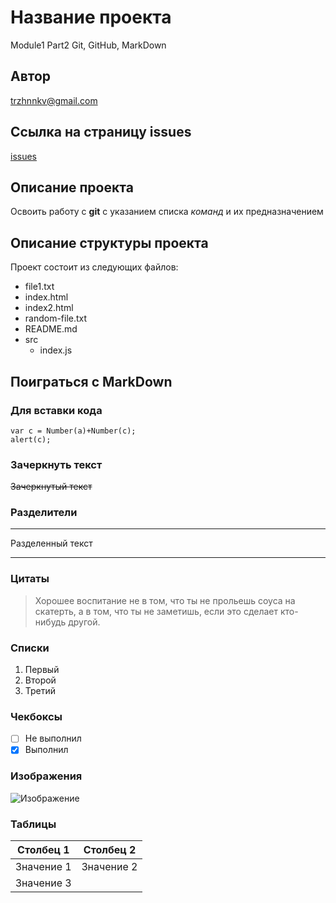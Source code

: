 # Название проекта
Module1 Part2 Git, GitHub, MarkDown

## Автор
trzhnnkv@gmail.com

## Ссылка на страницу issues
[issues](https://github.com/trzhnnkv/module1_part2/issues "Страница issues")

## Описание проекта
Освоить работу с **git** с указанием списка *команд* и их предназначением

## Описание структуры проекта
Проект состоит из следующих файлов:
* file1.txt
* index.html
* index2.html
* random-file.txt
* README.md
* src
	* index.js

## Поиграться с MarkDown

### Для вставки кода

```
var c = Number(a)+Number(c);
alert(c);
```

### Зачеркнуть текст

~~Зачеркнутый текст~~

### Разделители

___

Разделенный текст

___

### Цитаты

> Хорошее воспитание не в том, что ты не прольешь соуса на скатерть, а в том, что ты не заметишь, если это сделает кто-нибудь другой.

### Списки

1. Первый
2. Второй
3. Третий

### Чекбоксы

- [ ] Не выполнил
- [x] Выполнил

### Изображения

![Изображение](https://ianimal.ru/wp-content/uploads/2011/11/150086638.jpg "Котик перед компьютером")

### Таблицы

|Столбец 1|Столбец 2|
|--|--|
|Значение 1|Значение 2|
|Значение 3|